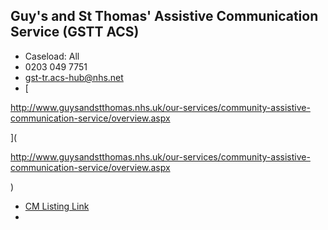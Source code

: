 
## Guy's and St Thomas' Assistive Communication Service (GSTT ACS)

- Caseload: All 
- <i class="fa fa-phone"></i> 0203 049 7751
- <i class="fa fa-envelope"></i> gst-tr.acs-hub@nhs.net
- <i class="fa fa-home"></i> [

http://www.guysandstthomas.nhs.uk/our-services/community-assistive-communication-service/overview.aspx

](

http://www.guysandstthomas.nhs.uk/our-services/community-assistive-communication-service/overview.aspx

)
- [CM Listing Link](http://www.communicationmatters.org.uk/contact-assessment-service/assistive-technology-team)
- 
